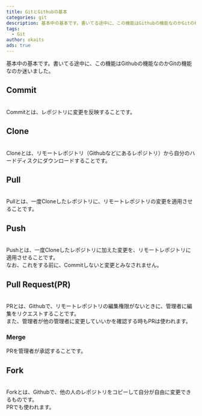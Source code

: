 ```yaml
---
title: GitとGithubの基本
categories: git
description: 基本中の基本です。書いてる途中に、この機能はGithubの機能なのかGitの機能なのか迷いました。
tags:
  - Git
author: okaits
ads: true
---
```

<div class="adservice-pc"></div>
基本中の基本です。書いてる途中に、この機能はGithubの機能なのかGitの機能なのか迷いました。<br>

<h2>Commit</h2>
<br>
Commitとは、レポジトリに変更を反映することです。<br>
<h2>Clone</h2>
<br>
Cloneとは、リモートレポジトリ（Githubなどにあるレポジトリ）から自分のハードディスクにダウンロードすることです。<br>
<h2>Pull</h2>
<br>
Pullとは、一度Cloneしたレポジトリに、リモートレポジトリの変更を適用させることです。<br>
<h2>Push</h2>
<br>
Pushとは、一度Cloneしたレポジトリに加えた変更を、リモートレポジトリに適用させることです。<br>
なお、これをする前に、Commitしないと変更とみなされません。<br>
<h2>Pull Request(PR)</h2>
<br>
PRとは、Githubで、リモートレポジトリの編集権限がないときに、管理者に編集をリクエストすることです。<br>
また、管理者が他の管理者に変更していいかを確認する時もPRは使われます。<br>
<h3>Merge</h3>
PRを管理者が承認することです。<br>
<h2>Fork</h2>
<br>
Forkとは、Githubで、他の人のレポジトリをコピーして自分が自由に変更できるものです。<br>
PRでも使われます。<br>
<div class="adservice-pc adservice-sp"></div>